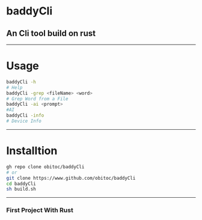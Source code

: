 # baddyCli
## An Cli tool build on rust
----------
# Usage
```sh
baddyCli -h
# Help
baddyCli -grep <fileName> <word>
# Grep Word from a File
baddyCli -ai <prompt>
#AI
baddyCli -info
# Device Info
```
----------
# Installtion
```sh
gh repo clone obitoc/baddyCli
# or
git clone https://www.github.com/obitoc/baddyCli
cd baddyCli
sh build.sh
```
----------
### First Project With Rust
